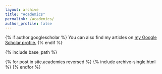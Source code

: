 ```yaml
---
layout: archive
title: "Academics"
permalink: /academics/
author_profile: false
---
```


{% if author.googlescholar %}
  You can also find my articles on <u><a href="{{author.googlescholar}}">my Google Scholar profile</a>.</u>
{% endif %}

{% include base_path %}

{% for post in site.academics reversed %}
  {% include archive-single.html %}
{% endfor %}
